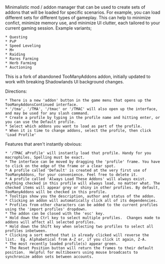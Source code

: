 Minimalistic mod / addon manager that can be used to create sets of addons that will be loaded for specific scenarios.  For example, you can load different sets for different types of gameplay.  This can help to minimize confict, minimize memory use, and minimize UI clutter, each tailored to your current gaming session.  Example variants;

    * Questing
    * PvP
    * Speed Leveling
    * M+
    * Raiding
    * Rares Farming
    * Herb Farming
    * Auctioning

This is a fork of abandoned TooManyAddons addon, initially updated to work with breaking Shadowlands UI background changes.

Directions:

    * There is a new 'addon' button in the game menu that opens up the TooManyAddonsContinued interface.
    * '/tma', '/TMA', '/tmac' or '/TMAC' will also open up the interface, and may be used for any slash command.
    * Create a profile by typing in the profile name and hitting enter, or you can use the Default profile.
    * Select which addons you want to load as part of the profile.
    * When it is time to change addons, select the profile, then click 'Load Profile'


Features that aren't instantly obvious:

    * '/TMAC aProfile' will instantly load that profile. Handy for you macrophiles. Spelling must be exact.
    * The interface can be moved by dragging the 'profile' frame. You have to click on the edge of the frame or a clear spot. 
    * A profile called 'Default' is created at the very first use of TooManyAddons, for your convenience. Feel free to delete it.
    * A profile called 'Always Load These Addons' will always exist. Anything checked in this profile will always load, no matter what. The checked items will appear grey or shiny in other profiles. By default, TooManyAddons will be checked in this profile.
    * Tooltips show you the description, author and status of the addon.
    * Clicking an addon will automatically click all of its dependencies.
    * Profiles from other characters can be added to the current profiles using the 'import profiles' dropdown.
    * The addon can be closed with the 'esc' key.
    * Hold down the Ctrl key to select multiple profiles.  Changes made to addons will affect all selected profiles.
    * Hold down the Shift key when selecting two profiles to select all profiles inbetween.
    * Clicking a sort method that is already clicked will reverse the list.  Eg. Alphabetical from A-Z or, if you click it again, Z-A.
    * The most recently loaded profile(s) appear green.
    * The Reset Position button will return the frames to their default position.  Helpful for multiboxers using mouse broadcasts to synchronize addon sets between accounts.
